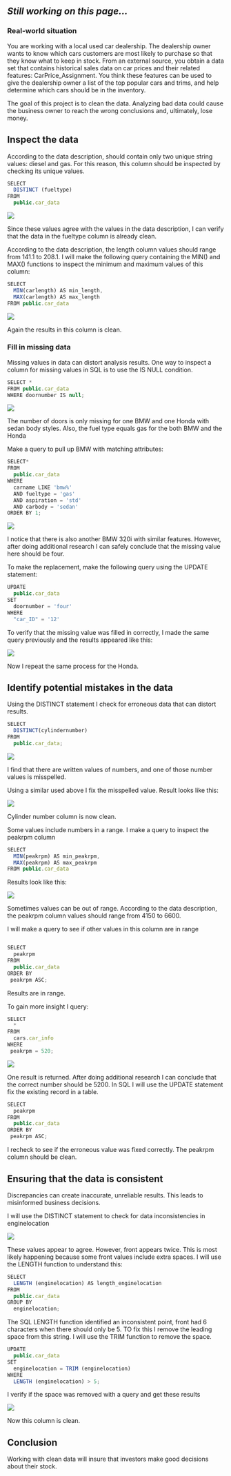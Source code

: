 ## *Still working on this page...* 

### Real-world situation

You are working with a local used car dealership. The dealership owner wants to know which cars customers are most likely to purchase so that they know what to keep in stock. From an external source, you obtain a data set that contains historical sales data on car prices and their related features: CarPrice_Assignment. You think these features can be used to give the dealership owner a list of the top popular cars and trims, and help determine which cars should be in the inventory.

The goal of this project is to clean the data. Analyzing bad data could cause the business owner to reach the wrong conclusions and, ultimately, lose money.

## Inspect the data

According to the data description, should contain only two unique string values: diesel and gas. For this reason, this column should be inspected by checking its unique values. 

```javascript
SELECT 
  DISTINCT (fueltype)
FROM 
  public.car_data
```

<img src="images/gas diesel result.png"/>

Since these values agree with the values in the data description, I can verify that the data in the fueltype column is already clean.

According to the data description, the length column values should range from 141.1 to 208.1. I will make the following query containing the MIN() and MAX() functions to inspect the minimum and maximum values of this column:

```javascript
SELECT 
  MIN(carlength) AS min_length,
  MAX(carlength) AS max_length
FROM public.car_data
```
<img src="images/min max length.png">

Again the results in this column is clean.

### Fill in missing data

Missing values in data can distort analysis results. One way to inspect a column for missing values in SQL is to use the IS NULL condition.

```javascript
SELECT * 
FROM public.car_data
WHERE doornumber IS null;
```

<img src="images/null doors.png">

The number of doors is only missing for one BMW and one Honda with sedan body styles. Also, the fuel type equals gas for the both BMW and the Honda

Make a query to pull up BMW with matching attributes:

```javascript
SELECT*
FROM 
  public.car_data
WHERE 
  carname LIKE 'bmw%' 
  AND fueltype = 'gas'
  AND aspiration = 'std'
  AND carbody = 'sedan'
ORDER BY 1;
```

<img src="images/bmw null.png">

I notice that there is also another BMW 320i with similar features. However, after doing additional research I can safely conclude that the missing value here should be four. 

To make the replacement, make the following query using the UPDATE statement:

```javascript
UPDATE 
  public.car_data
SET
  doornumber = 'four'
WHERE
  "car_ID" = '12'
```

To verify that the missing value was filled in correctly, I made the same query previously and the results appeared like this:

<img src="images/bmw fixed null .png">

Now I repeat the same process for the Honda.

## Identify potential mistakes in the data

Using the DISTINCT statement I check for erroneous data that can distort results.

```javascript 
SELECT
  DISTINCT(cylindernumber)
FROM
  public.car_data;
```

<img src="images/distinct cylinder number .png">

I find that there are written values of numbers, and one of those number values is misspelled. 

Using a similar used above I fix the misspelled value. Result looks like this:

<img src="images/distinct cylinder number fixed .png">

Cylinder number column is now clean.


Some values include numbers in a range. I make a query to inspect the peakrpm column

```javascript
SELECT 
  MIN(peakrpm) AS min_peakrpm, 
  MAX(peakrpm) AS max_peakrpm
FROM public.car_data
```
Results look like this:

<img src="images/minmax peakrpm .png">

Sometimes values can be out of range. According to the data description, the peakrpm column values should range from 4150 to 6600.

I will make a query to see if other values in this column are in range
```javascript

SELECT 
  peakrpm
FROM 
  public.car_data
ORDER BY 
 peakrpm ASC;
```

Results are in range.

To gain more insight I query:

```javascript
SELECT
  *
FROM
  cars.car_info
WHERE
 peakrpm = 520;
```

<img src="images/peakrpm error.png">

One result is returned. After doing additional research I can conclude that the correct number should be 5200. In SQL I will use the UPDATE statement fix the existing record in a table.

```javascript
SELECT 
  peakrpm
FROM 
  public.car_data
ORDER BY 
 peakrpm ASC;

```

I recheck to see if the erroneous value was fixed correctly. The peakrpm column should be clean.


## Ensuring that the data is consistent

Discrepancies can create inaccurate, unreliable results. This leads to misinformed business decisions.

I will use the DISTINCT statement to check for data inconsistencies in enginelocation

<img src="images/enginelocation.png">

These values appear to agree. However, front appears twice. This is most likely happening because some front values include extra spaces. I will use the LENGTH function to understand this:

```javascript
SELECT  
  LENGTH (enginelocation) AS length_enginelocation
FROM 
  public.car_data
GROUP BY 
  enginelocation;
```

The SQL LENGTH function identified an inconsistent point, front had 6 characters when there should only be 5. TO fix this I remove the leading space from this string. I will use the TRIM function to remove the space.

```javascript
UPDATE 
  public.car_data
SET
  enginelocation = TRIM (enginelocation)
WHERE 
  LENGTH (enginelocation) > 5;

```


I verify if the space was removed with a query and get these results

<img src="images/enginelocation fixed.png">

Now this column is clean.


## Conclusion

Working with clean data will insure that investors make good decisions about their stock. 

